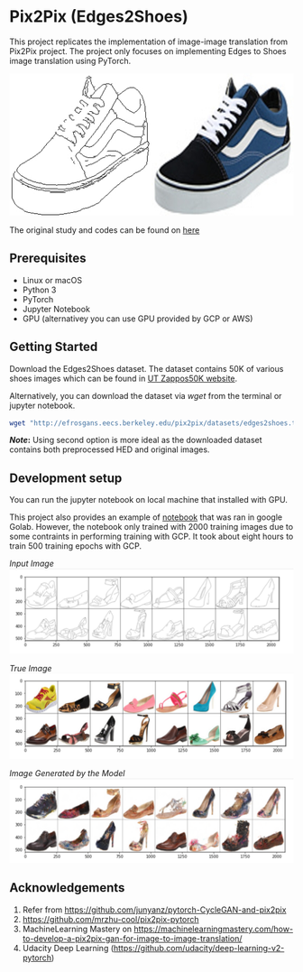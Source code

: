 # Pix2Pix (Edges2Shoes)

This project replicates the implementation of image-image translation from Pix2Pix project. The project only
focuses on implementing Edges to Shoes image translation using PyTorch.

![Edge to Shoes](img/shoes.jpg)

The original study and codes can be found on <a href="https://github.com/junyanz/pytorch-CycleGAN-and-pix2pix">here</a>

## Prerequisites

- Linux or macOS
- Python 3
- PyTorch
- Jupyter Notebook
- GPU (alternativey you can use GPU provided by GCP or AWS)

## Getting Started

Download the Edges2Shoes dataset. The dataset contains 50K of various shoes images which can be found in [UT Zappos50K website](http://vision.cs.utexas.edu/projects/finegrained/utzap50k/).

Alternatively, you can download the dataset via _wget_ from the terminal or jupyter notebook.

```sh
wget "http://efrosgans.eecs.berkeley.edu/pix2pix/datasets/edges2shoes.tar.gz" -P "DESTINATION_PATH"
```

**_Note_:** Using second option is more ideal as the downloaded dataset contains both preprocessed HED and original images.

## Development setup

You can run the jupyter notebook on local machine that installed with GPU.

This project also provides an example of [notebook](008_Colab_Custom_Dataset_2000Training.ipynb) that was ran in google Golab. However, the notebook only trained with 2000 training images due to some contraints in performing training with GCP. It took about eight hours to train 500 training epochs with GCP.

_Input Image_
![Input Images](img/x.png)

_True Image_
![Input Images](img/y.png)

_Image Generated by the Model_
![Input Images](img/fake.png)

## Acknowledgements

1. Refer from https://github.com/junyanz/pytorch-CycleGAN-and-pix2pix
2. https://github.com/mrzhu-cool/pix2pix-pytorch
3. MachineLearning Mastery on https://machinelearningmastery.com/how-to-develop-a-pix2pix-gan-for-image-to-image-translation/
4. Udacity Deep Learning (https://github.com/udacity/deep-learning-v2-pytorch)
